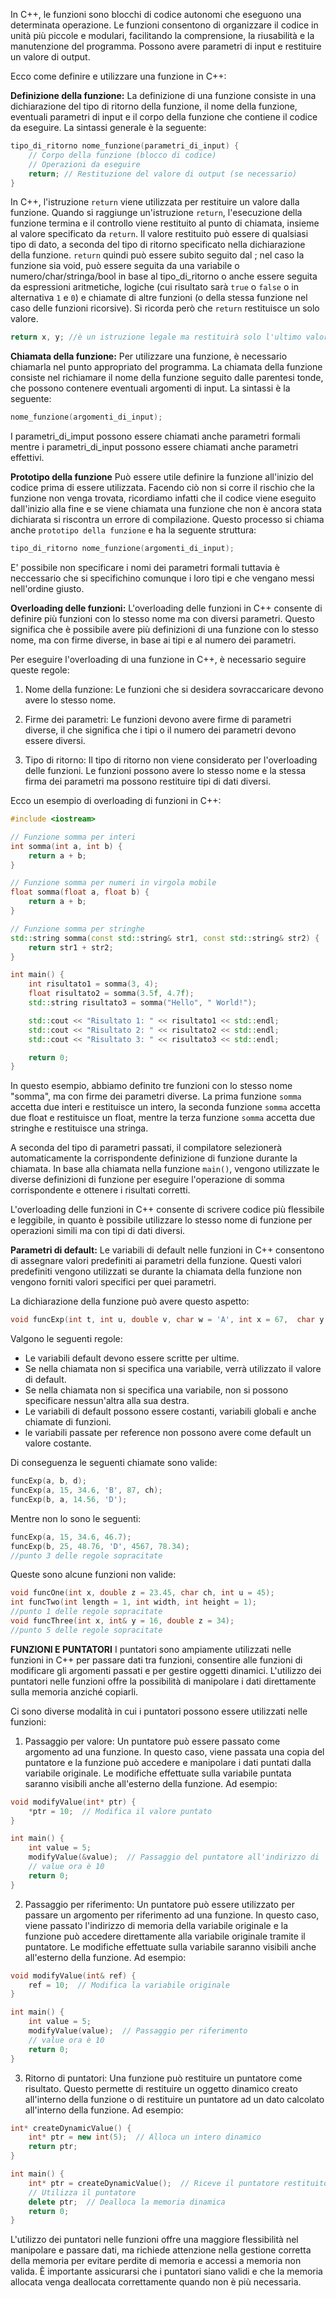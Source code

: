 In C++, le funzioni sono blocchi di codice autonomi che eseguono una determinata operazione. Le funzioni consentono di organizzare il codice in unità più piccole e modulari, facilitando la comprensione, la riusabilità e la manutenzione del programma. Possono avere parametri di input e restituire un valore di output.

Ecco come definire e utilizzare una funzione in C++:

**Definizione della funzione:**
La definizione di una funzione consiste in una dichiarazione del tipo di ritorno della funzione, il nome della funzione, eventuali parametri di input e il corpo della funzione che contiene il codice da eseguire. La sintassi generale è la seguente:

```cpp
tipo_di_ritorno nome_funzione(parametri_di_input) {
    // Corpo della funzione (blocco di codice)
    // Operazioni da eseguire
    return; // Restituzione del valore di output (se necessario)
}
```

In C++, l'istruzione `return` viene utilizzata per restituire un valore dalla funzione. Quando si raggiunge un'istruzione `return`, l'esecuzione della funzione termina e il controllo viene restituito al punto di chiamata, insieme al valore specificato da `return`. Il valore restituito può essere di qualsiasi tipo di dato, a seconda del tipo di ritorno specificato nella dichiarazione della funzione. 
`return` quindi può essere subito seguito dal ; nel caso la funzione sia void, può essere seguita da una variabile o numero/char/stringa/bool in base al tipo_di_ritorno o anche essere seguita da espressioni aritmetiche, logiche (cui risultato sarà `true` o `false` o in alternativa `1` e `0`) e chiamate di altre funzioni (o della stessa funzione nel caso delle funzioni ricorsive). 
Si ricorda però che `return` restituisce un solo valore. 

```cpp
return x, y; //è un istruzione legale ma restituirà solo l'ultimo valore precedente al ;
```

**Chiamata della funzione:**
Per utilizzare una funzione, è necessario chiamarla nel punto appropriato del programma. La chiamata della funzione consiste nel richiamare il nome della funzione seguito dalle parentesi tonde, che possono contenere eventuali argomenti di input. La sintassi è la seguente:

```cpp
nome_funzione(argomenti_di_input);
```


I parametri_di_imput possono essere chiamati anche parametri formali mentre i parametri_di_input possono essere chiamati anche parametri effettivi.

**Prototipo della funzione**
Può essere utile definire la funzione all'inizio del codice prima di essere utilizzata. Facendo ciò non si corre il rischio che la funzione non venga trovata, ricordiamo infatti che il codice viene eseguito dall'inizio alla fine e se viene chiamata una funzione che non è ancora stata dichiarata si riscontra un errore di compilazione. Questo processo si chiama anche `prototipo della funzione` e ha la seguente struttura:

```cpp
tipo_di_ritorno nome_funzione(argomenti_di_input);
```

E' possibile non specificare i nomi dei parametri formali tuttavia è neccessario che si specifichino comunque i loro tipi e che vengano messi nell'ordine giusto.

**Overloading delle funzioni:**
L'overloading delle funzioni in C++ consente di definire più funzioni con lo stesso nome ma con diversi parametri. Questo significa che è possibile avere più definizioni di una funzione con lo stesso nome, ma con firme diverse, in base ai tipi e al numero dei parametri.

Per eseguire l'overloading di una funzione in C++, è necessario seguire queste regole:

1. Nome della funzione: Le funzioni che si desidera sovraccaricare devono avere lo stesso nome.

2. Firme dei parametri: Le funzioni devono avere firme di parametri diverse, il che significa che i tipi o il numero dei parametri devono essere diversi.

3. Tipo di ritorno: Il tipo di ritorno non viene considerato per l'overloading delle funzioni. Le funzioni possono avere lo stesso nome e la stessa firma dei parametri ma possono restituire tipi di dati diversi.

Ecco un esempio di overloading di funzioni in C++:

```cpp
#include <iostream>

// Funzione somma per interi
int somma(int a, int b) {
    return a + b;
}

// Funzione somma per numeri in virgola mobile
float somma(float a, float b) {
    return a + b;
}

// Funzione somma per stringhe
std::string somma(const std::string& str1, const std::string& str2) {
    return str1 + str2;
}

int main() {
    int risultato1 = somma(3, 4);
    float risultato2 = somma(3.5f, 4.7f);
    std::string risultato3 = somma("Hello", " World!");

    std::cout << "Risultato 1: " << risultato1 << std::endl;
    std::cout << "Risultato 2: " << risultato2 << std::endl;
    std::cout << "Risultato 3: " << risultato3 << std::endl;

    return 0;
}
```

In questo esempio, abbiamo definito tre funzioni con lo stesso nome "somma", ma con firme dei parametri diverse. La prima funzione `somma` accetta due interi e restituisce un intero, la seconda funzione `somma` accetta due float e restituisce un float, mentre la terza funzione `somma` accetta due stringhe e restituisce una stringa.

A seconda del tipo di parametri passati, il compilatore selezionerà automaticamente la corrispondente definizione di funzione durante la chiamata. In base alla chiamata nella funzione `main()`, vengono utilizzate le diverse definizioni di funzione per eseguire l'operazione di somma corrispondente e ottenere i risultati corretti.

L'overloading delle funzioni in C++ consente di scrivere codice più flessibile e leggibile, in quanto è possibile utilizzare lo stesso nome di funzione per operazioni simili ma con tipi di dati diversi.

**Parametri di default:**
Le variabili di default nelle funzioni in C++ consentono di assegnare valori predefiniti ai parametri della funzione. Questi valori predefiniti vengono utilizzati se durante la chiamata della funzione non vengono forniti valori specifici per quei parametri.

La dichiarazione della funzione può avere questo aspetto:

```cpp
void funcExp(int t, int u, double v, char w = 'A', int x = 67,  char y = 'G', double z = 78.34);
```

Valgono le seguenti regole:
- Le variabili default devono essere scritte per ultime.
- Se nella chiamata non si specifica una variabile, verrà utilizzato il valore di default.
- Se nella chiamata non si specifica una variabile, non si possono specificare nessun'altra alla sua destra.
- Le variabili di default possono essere costanti, variabili globali e anche chiamate di funzioni.
- le variabili passate per reference non possono avere come default un valore costante.

Di conseguenza le seguenti chiamate sono valide:

```cpp
funcExp(a, b, d);  
funcExp(a, 15, 34.6, 'B', 87, ch);  
funcExp(b, a, 14.56, 'D');
```

Mentre non lo sono le seguenti: 

```cpp
funcExp(a, 15, 34.6, 46.7);    
funcExp(b, 25, 48.76, 'D', 4567, 78.34);
//punto 3 delle regole sopracitate
```

Queste sono alcune funzioni non valide:

```cpp
void funcOne(int x, double z = 23.45, char ch, int u = 45);  
int funcTwo(int length = 1, int width, int height = 1);  
//punto 1 delle regole sopracitate
void funcThree(int x, int& y = 16, double z = 34);
//punto 5 delle regole sopracitate
```


**FUNZIONI E PUNTATORI**
I puntatori sono ampiamente utilizzati nelle funzioni in C++ per passare dati tra funzioni, consentire alle funzioni di modificare gli argomenti passati e per gestire oggetti dinamici. L'utilizzo dei puntatori nelle funzioni offre la possibilità di manipolare i dati direttamente sulla memoria anziché copiarli.

Ci sono diverse modalità in cui i puntatori possono essere utilizzati nelle funzioni:

1. Passaggio per valore: Un puntatore può essere passato come argomento ad una funzione. In questo caso, viene passata una copia del puntatore e la funzione può accedere e manipolare i dati puntati dalla variabile originale. Le modifiche effettuate sulla variabile puntata saranno visibili anche all'esterno della funzione. Ad esempio:

```cpp
void modifyValue(int* ptr) {
    *ptr = 10;  // Modifica il valore puntato
}

int main() {
    int value = 5;
    modifyValue(&value);  // Passaggio del puntatore all'indirizzo di 'value'
    // value ora è 10
    return 0;
}
```

2. Passaggio per riferimento: Un puntatore può essere utilizzato per passare un argomento per riferimento ad una funzione. In questo caso, viene passato l'indirizzo di memoria della variabile originale e la funzione può accedere direttamente alla variabile originale tramite il puntatore. Le modifiche effettuate sulla variabile saranno visibili anche all'esterno della funzione. Ad esempio:

```cpp
void modifyValue(int& ref) {
    ref = 10;  // Modifica la variabile originale
}

int main() {
    int value = 5;
    modifyValue(value);  // Passaggio per riferimento
    // value ora è 10
    return 0;
}
```

3. Ritorno di puntatori: Una funzione può restituire un puntatore come risultato. Questo permette di restituire un oggetto dinamico creato all'interno della funzione o di restituire un puntatore ad un dato calcolato all'interno della funzione. Ad esempio:

```cpp
int* createDynamicValue() {
    int* ptr = new int(5);  // Alloca un intero dinamico
    return ptr;
}

int main() {
    int* ptr = createDynamicValue();  // Riceve il puntatore restituito
    // Utilizza il puntatore
    delete ptr;  // Dealloca la memoria dinamica
    return 0;
}
```

L'utilizzo dei puntatori nelle funzioni offre una maggiore flessibilità nel manipolare e passare dati, ma richiede attenzione nella gestione corretta della memoria per evitare perdite di memoria e accessi a memoria non valida. È importante assicurarsi che i puntatori siano validi e che la memoria allocata venga deallocata correttamente quando non è più necessaria.
